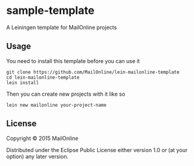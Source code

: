 # sample-template

A Leiningen template for MailOnline projects

## Usage

You need to install this template before you can use it

```
git clone https://github.com/MailOnline/lein-mailonline-template
cd lein-mailonline-template
lein install
```

Then you can create new projects with it like so

```
lein new mailonline your-project-name
```

## License

Copyright © 2015 MailOnline

Distributed under the Eclipse Public License either version 1.0 or (at
your option) any later version.
